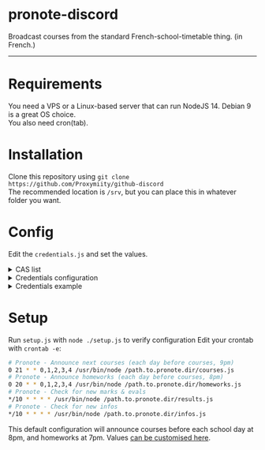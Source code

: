 # pronote-discord
Broadcast courses from the standard French-school-timetable thing. (in French.)

****

# Requirements
You need a VPS or a Linux-based server that can run NodeJS 14.
Debian 9 is a great OS choice.  
You also need cron(tab).

# Installation
Clone this repository using `git clone https://github.com/Proxymiity/github-discord`  
The recommended location is `/srv`, but you can place this in whatever folder you want.

# Config
Edit the `credentials.js` and set the values.

<details>
  <summary>CAS list</summary> 

  Académie d'Orleans-Tours (CAS : ac-orleans-tours)  
  Académie de Besançon (CAS : ac-besancon)  
  Académie de Bordeaux (CAS : ac-bordeaux)  
  Académie de Caen (CAS : ac-caen)  
  Académie de Clermont-Ferrand (CAS : ac-clermont)  
  Académie de Dijon (CAS : ac-dijon)  
  Académie de Grenoble (CAS : ac-grenoble)  
  Académie de Lille (CAS : ac-lille)  
  Académie de Limoges (CAS : ac-limoges)  
  Académie de Lyon (CAS : ac-lyon)  
  Académie de Montpellier (CAS : ac-montpellier)  
  Académie de Nancy-Metz (CAS : ac-nancy-metz)  
  Académie de Nantes (CAS : ac-nantes)  
  Académie de Poitiers (CAS : ac-poitiers)  
  Académie de Reims (CAS : ac-reims)  
  Académie de Rouen (Arsene76) (CAS : arsene76)  
  Académie de Rouen (CAS : ac-rouen)  
  Académie de Strasbourg (CAS : ac-strasbourg)  
  Académie de Toulouse (CAS : ac-toulouse)  
  ENT "Agora 06" (Nice) (CAS : agora06)  
  ENT "Haute-Garonne" (CAS : haute-garonne)  
  ENT "Hauts-de-France" (CAS : hdf)  
  ENT "La Classe" (Lyon) (CAS : laclasse)  
  ENT "Lycee Connecte" (Nouvelle-Aquitaine) (CAS : lyceeconnecte)  
  ENT "Seine-et-Marne" (CAS : seine-et-marne)  
  ENT "Somme" (CAS : somme)  
  ENT "Toutatice" (Rennes) (CAS : toutatice)  
  ENT "Île de France" (CAS : iledefrance)  
  ENT "Lycee Jean Renoir Munich" (CAS : ljr-munich)  
  ENT "L'eure en Normandie" (CAS : Eure-Normandie)  
</details>

<details>
  <summary>Credentials configuration</summary> 


`url`: Your Pronote Server URL.
*You may need to use `?login=true` behind the `/pronote/eleve.html` to access that page, and* **need to use HTTPS.**  
`username`: Your Pronote username.  
`password`: Your Pronote password.
`cas`: Your CAS (if needed). See the CAS list, and replace `'none'` with `'cas'`.

All the values under `webhook` (courses, homework, pronote) are the Discord Webhook URI used to send messages to Discord:  
- `courses`: Where the timetable gets sent
- `homework`: Where the homework gets sent
- `results` : Where competences and marks gets sent
- `other`: Where announcements gets sent

The `etab` table contains the school name, the Pronote server ID (or the 'rectorat' ID - usually 7 digits, and 1 letter), and the public URL for Pronote.

`timediff`: By default it is now set automatically according to the difference between local timezone and UTC.
If it doesn't work because of your system timezone or something else, you can still remove the `getTimediff()` and replace it with your Time Difference. *If UTC shows 9AM, and your local time 11AM, then the timediff is 2. This value change based on the summer time in your country*

`storage`: This should be set by default. It is the storage file used by the infos & results module
</details>

<details>
  <summary>Credentials example</summary> 
📁 credentials.js

```javascript

const url = 'https://1234567X.index-education.net/pronote/eleve.html'
const username = 'USERNAME'
const password = 'MySecretPassword'
const cas = 'none'

const webhook = {
    courses: 'https://discordapp.com/api/webhooks/0/MySecretWebhook',
    homework: 'https://discordapp.com/api/webhooks/0/MySecretWebhook',
    results: 'https://discordapp.com/api/webhooks/0/MySecretWebhook',
    other: 'https://discordapp.com/api/webhooks/0/MySecretWebhook'
}

const etab = {
    name: 'Lycée XXX',
    id: '1234567X',
    publicurl: 'https://1234567X.index-education.net/pronote/'
}

// Replace getTimediff() with your own Time difference (see README)
// or leave it to get it automatically.
const timediff = getTimediff()
function getTimediff() {
    let utc = new Date()
    return offset = -utc.getTimezoneOffset()/60
}

const storage = './storage.json'

module.exports = { url, username, password, webhook, etab, timediff };

```
</details>

# Setup
Run `setup.js` with `node ./setup.js` to verify configuration
Edit your crontab with `crontab -e`:
```sh
# Pronote - Announce next courses (each day before courses, 9pm)
0 21 * * 0,1,2,3,4 /usr/bin/node /path.to.pronote.dir/courses.js
# Pronote - Announce homeworks (each day before courses, 8pm)
0 20 * * 0,1,2,3,4 /usr/bin/node /path.to.pronote.dir/homeworks.js
# Pronote - Check for new marks & evals
*/10 * * * * /usr/bin/node /path.to.pronote.dir/results.js
# Pronote - Check for new infos
*/10 * * * * /usr/bin/node /path.to.pronote.dir/infos.js
```
This default configuration will announce courses before each school day at 8pm, and homeworks at 7pm. Values [can be customised here](https://crontab.cronhub.io/).
